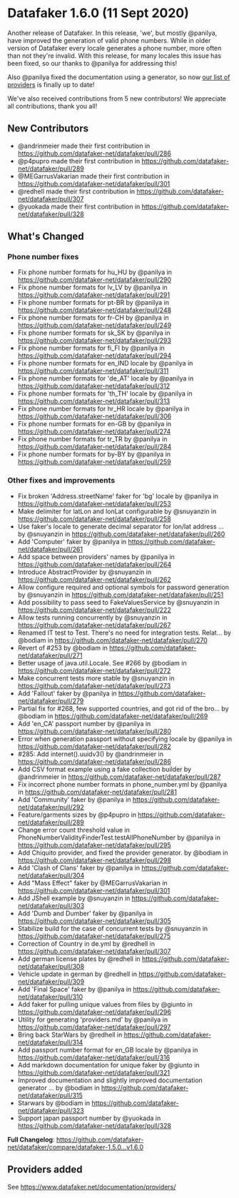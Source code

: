 # Datafaker 1.6.0 (11 Sept 2020)

Another release of Datafaker. In this release, 'we', but mostly @panilya, have improved the generation of valid
phone numbers. While in older version of Datafaker every locale generates a phone number, more often than not
they're invalid. With this release, for many locales this issue has been fixed, so our thanks to @panilya for
addressing this!

Also @panilya fixed the documentation using a generator, so now [our list of providers](https://www.datafaker.net/documentation/providers/) is finally up to date! 

We've also received contributions from 5 new contributors! We appreciate all contributions, thank you all!

## New Contributors

* @andrinmeier made their first contribution in https://github.com/datafaker-net/datafaker/pull/286
* @p4pupro made their first contribution in https://github.com/datafaker-net/datafaker/pull/289
* @MEGarrusVakarian made their first contribution in https://github.com/datafaker-net/datafaker/pull/301
* @redhell made their first contribution in https://github.com/datafaker-net/datafaker/pull/307
* @yuokada made their first contribution in https://github.com/datafaker-net/datafaker/pull/328

## What's Changed

### Phone number fixes

* Fix phone number formats for hu_HU by @panilya in https://github.com/datafaker-net/datafaker/pull/290
* Fix phone number formats for lv_LV by @panilya in https://github.com/datafaker-net/datafaker/pull/291
* Fix phone number formats for pt-BR by @panilya in https://github.com/datafaker-net/datafaker/pull/248
* Fix phone number formats for fr-CH by @panilya in https://github.com/datafaker-net/datafaker/pull/249
* Fix phone number formats for sk_SK by @panilya in https://github.com/datafaker-net/datafaker/pull/293
* Fix phone number formats for fi_FI by @panilya in https://github.com/datafaker-net/datafaker/pull/294
* Fix phone number formats for en_IND locale by @panilya in https://github.com/datafaker-net/datafaker/pull/311
* Fix phone number formats for 'de_AT' locale by @panilya in https://github.com/datafaker-net/datafaker/pull/312
* Fix phone number formats for 'th_TH' locale by @panilya in https://github.com/datafaker-net/datafaker/pull/313
* Fix phone number formats for hr_HR locale by @panilya in https://github.com/datafaker-net/datafaker/pull/306
* Fix phone number formats for en-GB by @panilya in https://github.com/datafaker-net/datafaker/pull/274
* Fix phone number formats for tr_TR by @panilya in https://github.com/datafaker-net/datafaker/pull/284
* Fix phone number formats for by-BY by @panilya in https://github.com/datafaker-net/datafaker/pull/259

### Other fixes and improvements

* Fix broken 'Address.streetName' faker for 'bg' locale by @panilya in https://github.com/datafaker-net/datafaker/pull/253
* Make delimiter for latLon and lonLat configurable by @snuyanzin in https://github.com/datafaker-net/datafaker/pull/258
* Use faker's locale to generate decimal separator for lon/lat address … by @snuyanzin in https://github.com/datafaker-net/datafaker/pull/260
* Add 'Computer' faker by @panilya in https://github.com/datafaker-net/datafaker/pull/261
* Add space between providers' names by @panilya in https://github.com/datafaker-net/datafaker/pull/264
* Introduce AbstractProvider by @snuyanzin in https://github.com/datafaker-net/datafaker/pull/262
* Allow configure required and optional symbols for password generation by @snuyanzin in https://github.com/datafaker-net/datafaker/pull/251
* Add possibility to pass seed to FakeValuesService by @snuyanzin in https://github.com/datafaker-net/datafaker/pull/222
* Allow tests running concurrently by @snuyanzin in https://github.com/datafaker-net/datafaker/pull/267
* Renamed IT test to Test. There's no need for integration tests. Relat… by @bodiam in https://github.com/datafaker-net/datafaker/pull/270
* Revert of #253 by @bodiam in https://github.com/datafaker-net/datafaker/pull/271
* Better usage of java.util.Locale. See #266 by @bodiam in https://github.com/datafaker-net/datafaker/pull/272
* Make concurrent tests more stable by @snuyanzin in https://github.com/datafaker-net/datafaker/pull/273
* Add 'Fallout' faker by @panilya in https://github.com/datafaker-net/datafaker/pull/279
* Partial fix for #268, few supported countries, and got rid of the bro… by @bodiam in https://github.com/datafaker-net/datafaker/pull/269
* Add 'en_CA' passport number by @panilya in https://github.com/datafaker-net/datafaker/pull/280
* Error when generation passport without specifying locale by @panilya in https://github.com/datafaker-net/datafaker/pull/282
* #285: Add internet().uuidv3() by @andrinmeier in https://github.com/datafaker-net/datafaker/pull/286
* Add CSV format example using a fake collection builder by @andrinmeier in https://github.com/datafaker-net/datafaker/pull/287
* Fix incorrect phone number formats in phone_number.yml by @panilya in https://github.com/datafaker-net/datafaker/pull/281
* Add 'Community' faker by @panilya in https://github.com/datafaker-net/datafaker/pull/292
* Feature/garments sizes by @p4pupro in https://github.com/datafaker-net/datafaker/pull/289
* Change error count threshold value in PhoneNumberValidityFinderTest.testAllPhoneNumber by @panilya in https://github.com/datafaker-net/datafaker/pull/295
* Add Chiquito provider, and fixed the provider generator. by @bodiam in https://github.com/datafaker-net/datafaker/pull/298
* Add 'Clash of Clans' faker by @panilya in https://github.com/datafaker-net/datafaker/pull/304
* Add "Mass Effect" faker by @MEGarrusVakarian in https://github.com/datafaker-net/datafaker/pull/301
* Add JShell example by @snuyanzin in https://github.com/datafaker-net/datafaker/pull/303
* Add 'Dumb and Dumber' faker by @panilya in https://github.com/datafaker-net/datafaker/pull/305
* Stabilize build for the case of concurrent tests by @snuyanzin in https://github.com/datafaker-net/datafaker/pull/275
* Correction of Country in de.yml by @redhell in https://github.com/datafaker-net/datafaker/pull/307
* Add german license plates by @redhell in https://github.com/datafaker-net/datafaker/pull/308
* Vehicle update in german by @redhell in https://github.com/datafaker-net/datafaker/pull/309
* Add 'Final Space' faker by @panilya in https://github.com/datafaker-net/datafaker/pull/310
* Add faker for pulling unique values from files by @giunto in https://github.com/datafaker-net/datafaker/pull/296
* Utility for generating 'providers.md' by @panilya in https://github.com/datafaker-net/datafaker/pull/297
* Bring back StarWars by @redhell in https://github.com/datafaker-net/datafaker/pull/314
* Add passport number format for en_GB locale by @panilya in https://github.com/datafaker-net/datafaker/pull/316
* Add markdown documentation for unique faker by @giunto in https://github.com/datafaker-net/datafaker/pull/321
* Improved documentation and slightly improved documentation generator … by @bodiam in https://github.com/datafaker-net/datafaker/pull/315
* Starwars by @bodiam in https://github.com/datafaker-net/datafaker/pull/323
* Support japan passport number by @yuokada in https://github.com/datafaker-net/datafaker/pull/328

**Full Changelog**: https://github.com/datafaker-net/datafaker/compare/datafaker-1.5.0...v1.6.0

## Providers added

See https://www.datafaker.net/documentation/providers/
